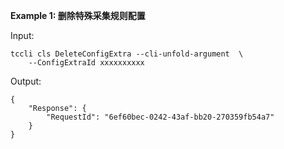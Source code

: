 **Example 1: 删除特殊采集规则配置**



Input: 

```
tccli cls DeleteConfigExtra --cli-unfold-argument  \
    --ConfigExtraId xxxxxxxxxx
```

Output: 
```
{
    "Response": {
        "RequestId": "6ef60bec-0242-43af-bb20-270359fb54a7"
    }
}
```

